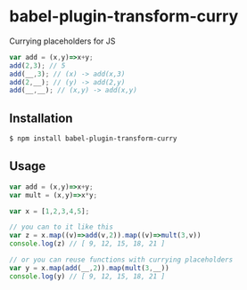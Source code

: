 # babel-plugin-transform-curry

Currying placeholders for JS

```js
var add = (x,y)=>x+y;
add(2,3); // 5
add(__,3); // (x) -> add(x,3)
add(2,__); // (y) -> add(2,y)
add(__,__); // (x,y) -> add(x,y)
```

## Installation

```sh
$ npm install babel-plugin-transform-curry
```

## Usage
```js
var add = (x,y)=>x+y;
var mult = (x,y)=>x*y;

var x = [1,2,3,4,5];

// you can to it like this
var z = x.map((v)=>add(v,2)).map((v)=>mult(3,v))
console.log(z) // [ 9, 12, 15, 18, 21 ]

// or you can reuse functions with currying placeholders
var y = x.map(add(__,2)).map(mult(3,__))
console.log(y) // [ 9, 12, 15, 18, 21 ]
```
